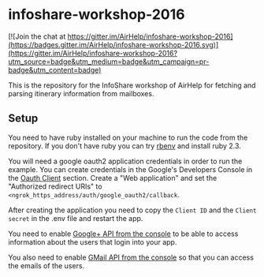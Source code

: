 # infoshare-workshop-2016

[![Join the chat at https://gitter.im/AirHelp/infoshare-workshop-2016](https://badges.gitter.im/AirHelp/infoshare-workshop-2016.svg)](https://gitter.im/AirHelp/infoshare-workshop-2016?utm_source=badge&utm_medium=badge&utm_campaign=pr-badge&utm_content=badge)

This is the repository for the InfoShare workshop of AirHelp for fetching and parsing itinerary information from mailboxes.

## Setup

You need to have ruby installed on your machine to run the code from the repository. If you don't have ruby you can try [rbenv](https://github.com/rbenv/rbenv) and install ruby 2.3.

You will need a google oauth2 application credentials in order to run the example. You can create credentials in the Google's Developers Console in the [Oauth Client](https://console.developers.google.com/apis/credentials/oauthclient) section. Create a "Web application" and set the "Authorized redirect URIs" to `<ngrok_https_address/auth/google_oauth2/callback`.

After creating the application you need to copy the `Client ID` and the `Client secret` in the .env file and restart the app.

You need to enable [Google+ API from the console](https://console.developers.google.com/apis/api/plus/overview) to be able to access information about the users that login into your app.

You also need to enable [GMail API from the console](https://console.developers.google.com/apis/api/gmail/overview) so that you can access the emails of the users.
